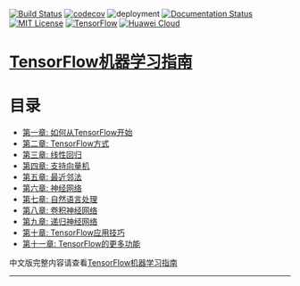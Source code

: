 [![Build Status](https://travis-ci.com/nickcafferry/tensorflow-doc-Chinese.svg?branch=master)](https://travis-ci.com/nickcafferry/tensorflow-doc-Chinese)
[![codecov](https://codecov.io/gh/nickcafferry/tensorflow-doc-Chinese/branch/master/graph/badge.svg)](https://codecov.io/gh/nickcafferry/tensorflow-doc-Chinese)
![deployment](https://github.com/nickcafferry/tensorflow-doc-zh/workflows/deploy/badge.svg)
[![Documentation Status](https://readthedocs.org/projects/tensorflow-doc-chinese/badge/?version=latest)](https://tensorflow-doc-chinese.readthedocs.io/zh_CN/latest/?badge=latest)
[![MIT License](https://img.shields.io/badge/license-MIT-blue.svg?style=flat)](http://choosealicense.com/licenses/mit/)
[![TensorFlow](https://img.shields.io/badge/tensorflow-2.2-brightgreen.svg)](https://github.com/tensorflow/tensorflow)
[![Huawei Cloud](https://img.shields.io/badge/platform-huawei%20cloud-blue)](https://auth.huaweicloud.com/authui/login.html?service=https%3A%2F%2Fconsole.huaweicloud.com%2Fconsole%2F%3Flocale%3Dzh-cn#/login)


# [TensorFlow机器学习指南](https://www.packtpub.com/big-data-and-business-intelligence/tensorflow-machine-learning-cookbook)

目录
=================

  * [第一章: 如何从TensorFlow开始](#ch-1-getting-started-with-tensorflow)
  * [第二章: TensorFlow方式](#ch-2-the-tensorflow-way)
  * [第三章: 线性回归](#ch-3-linear-regression)
  * [第四章: 支持向量机](#ch-4-support-vector-machines)
  * [第五章: 最近邻法](#ch-5-nearest-neighbor-methods)
  * [第六章: 神经网络](#ch-6-neural-networks)
  * [第七章: 自然语言处理](#ch-7-natural-language-processing)
  * [第八章: 卷积神经网络](#ch-8-convolutional-neural-networks)
  * [第九章: 递归神经网络](#ch-9-recurrent-neural-networks)
  * [第十章: TensorFlow应用技巧](#ch-10-taking-tensorflow-to-production)
  * [第十一章: TensorFlow的更多功能](#ch-11-more-with-tensorflow)

中文版完整内容请查看[TensorFlow机器学习指南](https://tensorflow-doc-chinese.readthedocs.io/zh_CN/latest/?badge=latest)

---

